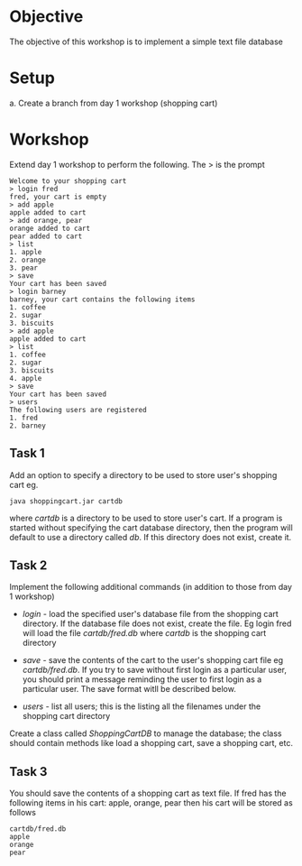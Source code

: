 # Objective
The objective of this workshop is to implement a simple text file database

# Setup
a. Create a branch from day 1 workshop (shopping cart)

# Workshop
Extend day 1 workshop to perform the following. The > is the prompt

    Welcome to your shopping cart
    > login fred
    fred, your cart is empty
    > add apple
    apple added to cart
    > add orange, pear
    orange added to cart
    pear added to cart
    > list
    1. apple
    2. orange
    3. pear
    > save
    Your cart has been saved
    > login barney
    barney, your cart contains the following items
    1. coffee
    2. sugar
    3. biscuits
    > add apple
    apple added to cart
    > list
    1. coffee
    2. sugar
    3. biscuits
    4. apple
    > save
    Your cart has been saved
    > users
    The following users are registered
    1. fred
    2. barney

## Task 1
Add an option to specify a directory to be used to store user's shopping cart eg.

    java shoppingcart.jar cartdb

where *cartdb* is a directory to be used to store user's cart. If a program is started without specifying the cart database directory, then the program will default to use a directory called *db*. If this directory does not exist, create it.

## Task 2
Implement the following additional commands (in addition to those from day 1 workshop)
- *login* - load the specified user's database file from the shopping cart directory. If the database file does not exist, create the file. Eg
    login fred
will load the file *cartdb/fred.db* where *cartdb* is the shopping cart directory

- *save* - save the contents of the cart to the user's shopping cart file eg *cartdb/fred.db*. If you try to save without first login as a particular user, you should print a message reminding the user to first login as a particular user.
The save format witll be described below.

- *users* - list all users; this is the listing all the filenames under the shopping cart directory

Create a class called *ShoppingCartDB* to manage the database; the class should contain methods like load a shopping cart, save a shopping cart, etc.

## Task 3
You should save the contents of a shopping cart as text file. If fred has the following items in his cart: apple, orange, pear then his cart will be stored as follows

    cartdb/fred.db
    apple
    orange
    pear


